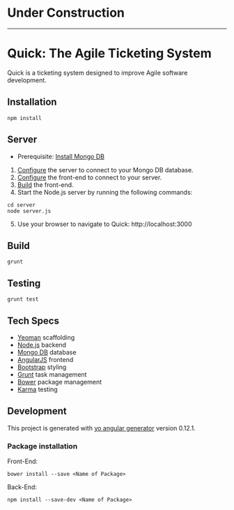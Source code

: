 # Under Construction

---

# Quick: The Agile Ticketing System

Quick is a ticketing system designed to improve Agile software development. 

## Installation

```
npm install 
```

## Server

* Prerequisite: [Install Mongo DB](https://docs.mongodb.org/manual/installation/)  

1. [Configure](https://github.com/maxcarter/Quick/blob/master/server/config.js) the server to connect to your Mongo DB database.
2. [Configure](https://github.com/maxcarter/Quick/blob/master/app/scripts/services/config.js) the front-end to connect to your server.
3. [Build](https://github.com/maxcarter/Quick#build) the front-end.
4. Start the Node.js server by running the following commands:
```
cd server
node server.js
```
5. Use your browser to navigate to Quick: http://localhost:3000

## Build

```
grunt
```

## Testing

```
grunt test
```

## Tech Specs

* [Yeoman](http://yeoman.io/) scaffolding
* [Node.js](https://nodejs.org/en/) backend
* [Mongo DB](https://www.mongodb.org/) database
* [AngularJS](https://angularjs.org/) frontend
* [Bootstrap](http://getbootstrap.com/) styling
* [Grunt](http://gruntjs.com/) task management 
* [Bower](http://bower.io/) package management
* [Karma](http://karma-runner.github.io/0.13/index.html) testing

## Development

This project is generated with [yo angular generator](https://github.com/yeoman/generator-angular)
version 0.12.1.

### Package installation

Front-End: 

```
bower install --save <Name of Package>
```

Back-End:

```
npm install --save-dev <Name of Package>
```
